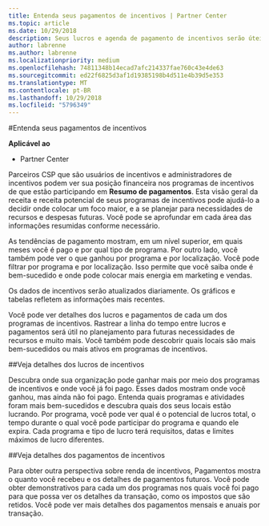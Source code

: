 ```yaml
---
title: Entenda seus pagamentos de incentivos | Partner Center
ms.topic: article
ms.date: 10/29/2018
description: Seus lucros e agenda de pagamento de incentivos serão úteis para planejamento futuro.
author: labrenne
ms.author: labrenne
ms.localizationpriority: medium
ms.openlocfilehash: 74811348b14ecad7afc214337fae760c43e4de63
ms.sourcegitcommit: ed22f6825d3af1d19385198b4d511e4b39d5e353
ms.translationtype: MT
ms.contentlocale: pt-BR
ms.lasthandoff: 10/29/2018
ms.locfileid: "5796349"
---
```

#<a name="understand-your-incentives-payouts"></a>Entenda seus pagamentos de incentivos

**Aplicável ao**

-  Partner Center


Parceiros CSP que são usuários de incentivos e administradores de incentivos podem ver sua posição financeira nos programas de incentivos de que estão participando em **Resumo de pagamentos**. Esta visão geral da receita e receita potencial de seus programas de incentivos pode ajudá-lo a decidir onde colocar um foco maior, e a se planejar para necessidades de recursos e despesas futuras. Você pode se aprofundar em cada área das informações resumidas conforme necessário. 

As tendências de pagamento mostram, em um nível superior, em quais meses você é pago e por qual tipo de programa. Por outro lado, você também pode ver o que ganhou por programa e por localização. Você pode filtrar por programa e por localização. Isso permite que você saiba onde é bem-sucedido e onde pode colocar mais energia em marketing e vendas.

Os dados de incentivos serão atualizados diariamente. Os gráficos e tabelas refletem as informações mais recentes.

Você pode ver detalhes dos lucros e pagamentos de cada um dos programas de incentivos. Rastrear a linha do tempo entre lucros e pagamentos será útil no planejamento para futuras necessidades de recursos e muito mais. Você também pode descobrir quais locais são mais bem-sucedidos ou mais ativos em programas de incentivos. 

##<a name="drill-down-on-incentives-earnings"></a>Veja detalhes dos lucros de incentivos

Descubra onde sua organização pode ganhar mais por meio dos programas de incentivos e onde você já foi pago. Esses dados mostram onde você ganhou, mas ainda não foi pago.  Entenda quais programas e atividades foram mais bem-sucedidos e descubra quais dos seus locais estão lucrando. Por programa, você pode ver qual é o potencial de lucros total, o tempo durante o qual você pode participar do programa e quando ele expira. Cada programa e tipo de lucro terá requisitos, datas e limites máximos de lucro diferentes. 

##<a name="drill-down-on-incentive-payouts"></a>Veja detalhes dos pagamentos de incentivos

Para obter outra perspectiva sobre renda de incentivos, Pagamentos mostra o quanto você recebeu e os detalhes de pagamentos futuros. Você pode obter demonstrativos para cada um dos programas nos quais você foi pago para que possa ver os detalhes da transação, como os impostos que são retidos. Você pode ver mais detalhes dos pagamentos mensais e anuais por transação.